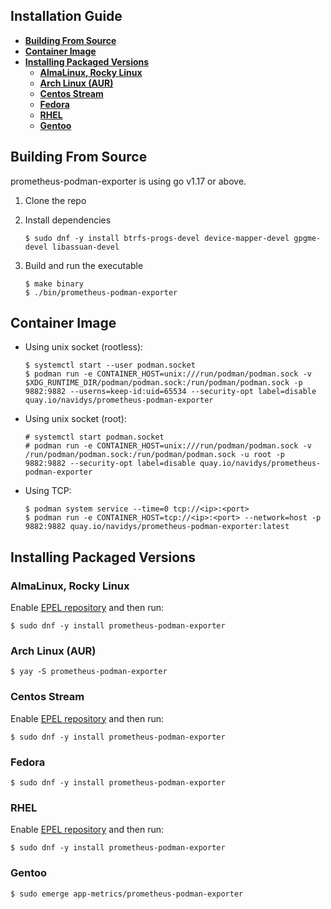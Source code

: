 ## Installation Guide

- [**Building From Source**](#building-from-source)
- [**Container Image**](#container-image)
- [**Installing Packaged Versions**](#installing-packaged-versions)
  - [**AlmaLinux, Rocky Linux**](#almalinux-rocky-linux)
  - [**Arch Linux (AUR)**](#arch-linux-aur)
  - [**Centos Stream**](#centos-stream)
  - [**Fedora**](#fedora)
  - [**RHEL**](#rhel)
  - [**Gentoo**](#gentoo)


## Building From Source

prometheus-podman-exporter is using go v1.17 or above.

1. Clone the repo
2. Install dependencies

    ```shell
    $ sudo dnf -y install btrfs-progs-devel device-mapper-devel gpgme-devel libassuan-devel
    ```

2. Build and run the executable

    ```shell
    $ make binary
    $ ./bin/prometheus-podman-exporter
    ```
## Container Image

* Using unix socket (rootless):

    ```shell
    $ systemctl start --user podman.socket
    $ podman run -e CONTAINER_HOST=unix:///run/podman/podman.sock -v $XDG_RUNTIME_DIR/podman/podman.sock:/run/podman/podman.sock -p 9882:9882 --userns=keep-id:uid=65534 --security-opt label=disable quay.io/navidys/prometheus-podman-exporter
    ```

* Using unix socket (root):

    ```
    # systemctl start podman.socket
    # podman run -e CONTAINER_HOST=unix:///run/podman/podman.sock -v /run/podman/podman.sock:/run/podman/podman.sock -u root -p 9882:9882 --security-opt label=disable quay.io/navidys/prometheus-podman-exporter
    ```

* Using TCP:

    ```shell
    $ podman system service --time=0 tcp://<ip>:<port>
    $ podman run -e CONTAINER_HOST=tcp://<ip>:<port> --network=host -p 9882:9882 quay.io/navidys/prometheus-podman-exporter:latest
    ```

## Installing Packaged Versions

### AlmaLinux, Rocky Linux

Enable [EPEL repository](https://docs.fedoraproject.org/en-US/epel/) and then run:

```shell
$ sudo dnf -y install prometheus-podman-exporter
```

### Arch Linux (AUR)

```shell
$ yay -S prometheus-podman-exporter
```

### Centos Stream

Enable [EPEL repository](https://docs.fedoraproject.org/en-US/epel/) and then run:

```shell
$ sudo dnf -y install prometheus-podman-exporter
```

### Fedora

```shell
$ sudo dnf -y install prometheus-podman-exporter
```

### RHEL

Enable [EPEL repository](https://docs.fedoraproject.org/en-US/epel/) and then run:

```shell
$ sudo dnf -y install prometheus-podman-exporter
```

### Gentoo

```shell
$ sudo emerge app-metrics/prometheus-podman-exporter
```
